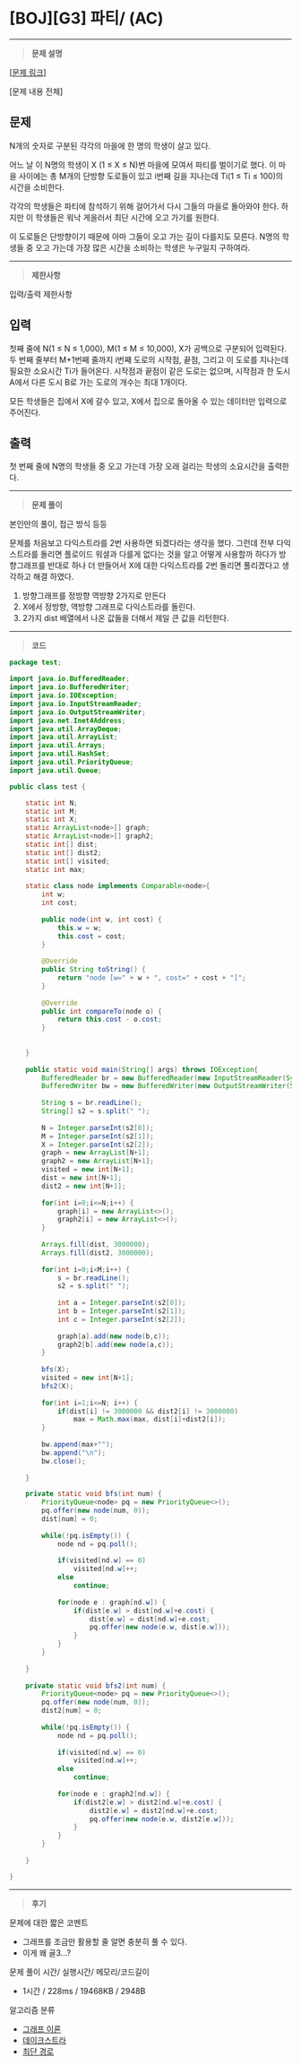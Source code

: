 # [BOJ][G3] 파티/ (AC)

---

> **문제 설명**
> 

[[문제 링크](https://www.acmicpc.net/problem/1238)]

[문제 내용 전체]

## 문제

N개의 숫자로 구분된 각각의 마을에 한 명의 학생이 살고 있다.

어느 날 이 N명의 학생이 X (1 ≤ X ≤ N)번 마을에 모여서 파티를 벌이기로 했다. 이 마을 사이에는 총 M개의 단방향 도로들이 있고 i번째 길을 지나는데 Ti(1 ≤ Ti ≤ 100)의 시간을 소비한다.

각각의 학생들은 파티에 참석하기 위해 걸어가서 다시 그들의 마을로 돌아와야 한다. 하지만 이 학생들은 워낙 게을러서 최단 시간에 오고 가기를 원한다.

이 도로들은 단방향이기 때문에 아마 그들이 오고 가는 길이 다를지도 모른다. N명의 학생들 중 오고 가는데 가장 많은 시간을 소비하는 학생은 누구일지 구하여라.

---

> **제한사항**
> 

입력/출력 제한사항

## 입력

첫째 줄에 N(1 ≤ N ≤ 1,000), M(1 ≤ M ≤ 10,000), X가 공백으로 구분되어 입력된다. 두 번째 줄부터 M+1번째 줄까지 i번째 도로의 시작점, 끝점, 그리고 이 도로를 지나는데 필요한 소요시간 Ti가 들어온다. 시작점과 끝점이 같은 도로는 없으며, 시작점과 한 도시 A에서 다른 도시 B로 가는 도로의 개수는 최대 1개이다.

모든 학생들은 집에서 X에 갈수 있고, X에서 집으로 돌아올 수 있는 데이터만 입력으로 주어진다.

## 출력

첫 번째 줄에 N명의 학생들 중 오고 가는데 가장 오래 걸리는 학생의 소요시간을 출력한다.

---

> **문제 풀이**
> 

본인만의 풀이, 접근 방식 등등

문제를 처음보고 다익스트라를 2번 사용하면 되겠다라는 생각을 했다. 그런데 전부 다익스트라를 돌리면 플로이드 워셜과 다를게 없다는 것을 알고 어떻게 사용할까 하다가 방향그래프를 반대로 하나 더 만들어서 X에 대한 다익스트라를 2번 돌리면 풀리겠다고 생각하고 해결 하였다.

1. 방향그래프를 정방향 역방향 2가지로 만든다
2. X에서 정방향, 역방향 그래프로 다익스트라를 돌린다.
3. 2가지 dist 배열에서 나온 값들을 더해서 제일 큰 값을 리턴한다.

---

> **코드**
> 

```java
package test;

import java.io.BufferedReader;
import java.io.BufferedWriter;
import java.io.IOException;
import java.io.InputStreamReader;
import java.io.OutputStreamWriter;
import java.net.Inet4Address;
import java.util.ArrayDeque;
import java.util.ArrayList;
import java.util.Arrays;
import java.util.HashSet;
import java.util.PriorityQueue;
import java.util.Queue;

public class test {

	static int N;
	static int M;
	static int X;
	static ArrayList<node>[] graph;
	static ArrayList<node>[] graph2;
	static int[] dist;
	static int[] dist2;
	static int[] visited;
	static int max;
	
	static class node implements Comparable<node>{
		int w;
		int cost;
		
		public node(int w, int cost) {
			this.w = w;
			this.cost = cost;
		}
		
		@Override
		public String toString() {
			return "node [w=" + w + ", cost=" + cost + "]";
		}
		
		@Override
		public int compareTo(node o) {
			return this.cost - o.cost;
		}
		
		
	}
	
	public static void main(String[] args) throws IOException{
		BufferedReader br = new BufferedReader(new InputStreamReader(System.in));
		BufferedWriter bw = new BufferedWriter(new OutputStreamWriter(System.out));
		
		String s = br.readLine();
		String[] s2 = s.split(" ");
		
		N = Integer.parseInt(s2[0]);
		M = Integer.parseInt(s2[1]);
		X = Integer.parseInt(s2[2]);
		graph = new ArrayList[N+1];
		graph2 = new ArrayList[N+1];
		visited = new int[N+1];
		dist = new int[N+1];
		dist2 = new int[N+1];
		
		for(int i=0;i<=N;i++) {
			graph[i] = new ArrayList<>();
			graph2[i] = new ArrayList<>();
		}
		
		Arrays.fill(dist, 3000000);
		Arrays.fill(dist2, 3000000);
		
		for(int i=0;i<M;i++) {
			s = br.readLine();
			s2 = s.split(" ");
			
			int a = Integer.parseInt(s2[0]);
			int b = Integer.parseInt(s2[1]);
			int c = Integer.parseInt(s2[2]);
			
			graph[a].add(new node(b,c));
			graph2[b].add(new node(a,c));
		}
		
		bfs(X);
		visited = new int[N+1];
		bfs2(X);
		
		for(int i=1;i<=N; i++) {
			if(dist[i] != 3000000 && dist2[i] != 3000000)
				max = Math.max(max, dist[i]+dist2[i]);
		}
		
		bw.append(max+"");
		bw.append("\n");
		bw.close();
		
	}

	private static void bfs(int num) {
		PriorityQueue<node> pq = new PriorityQueue<>();
		pq.offer(new node(num, 0));
		dist[num] = 0;
		
		while(!pq.isEmpty()) {
			node nd = pq.poll();
			
			if(visited[nd.w] == 0)
				visited[nd.w]++;
			else
				continue;
			
			for(node e : graph[nd.w]) {
				if(dist[e.w] > dist[nd.w]+e.cost) {
					dist[e.w] = dist[nd.w]+e.cost;
					pq.offer(new node(e.w, dist[e.w]));
				}
			}
		}
		
	}
	
	private static void bfs2(int num) {
		PriorityQueue<node> pq = new PriorityQueue<>();
		pq.offer(new node(num, 0));
		dist2[num] = 0;
		
		while(!pq.isEmpty()) {
			node nd = pq.poll();
			
			if(visited[nd.w] == 0)
				visited[nd.w]++;
			else
				continue;
			
			for(node e : graph2[nd.w]) {
				if(dist2[e.w] > dist2[nd.w]+e.cost) {
					dist2[e.w] = dist2[nd.w]+e.cost;
					pq.offer(new node(e.w, dist2[e.w]));
				}
			}
		}
		
	}

}

```

---

> **후기**
> 

문제에 대한 짧은 코멘트

- 그래프를 조금만 활용할 줄 알면 충분히 풀 수 있다.
- 이게 왜 골3…?

문제 풀이 시간/ 실행시간/ 메모리/코드길이

- 1시간 / 228ms / 19468KB / 2948B

알고리즘 분류

- [그래프 이론](https://www.acmicpc.net/problem/tag/7)
- [데이크스트라](https://www.acmicpc.net/problem/tag/22)
- [최단 경로](https://www.acmicpc.net/problem/tag/215)